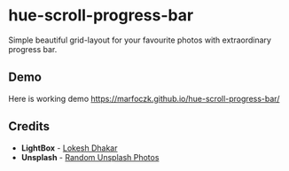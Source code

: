 # hue-scroll-progress-bar
Simple beautiful grid-layout for your favourite photos with extraordinary progress bar.


## Demo
Here is working demo https://marfoczk.github.io/hue-scroll-progress-bar/



## Credits

* **LightBox** - [Lokesh Dhakar](https://lokeshdhakar.com/projects/lightbox2/)
* **Unsplash** - [Random Unsplash Photos](https://source.unsplash.com/)